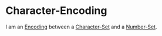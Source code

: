 # Character-Encoding

I am an [Encoding](60079.md) between a [Character-Set](700032.md) and a [Number-Set](13000008.md).